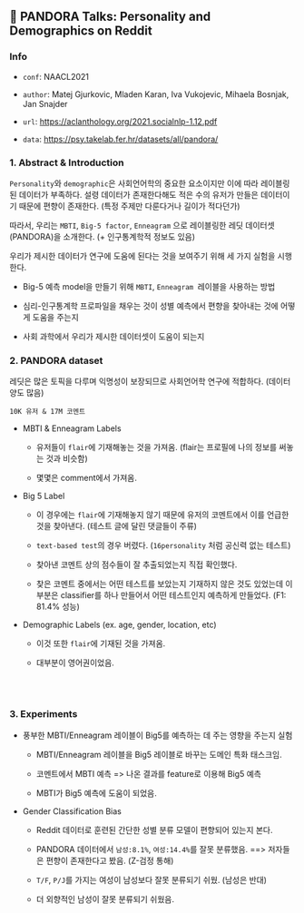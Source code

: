 ## :page_facing_up: PANDORA Talks: Personality and Demographics on Reddit

### Info

  * `conf`: NAACL2021
    
  * `author`: Matej Gjurkovic, Mladen Karan, Iva Vukojevic, Mihaela Bosnjak, Jan Snajder

  - `url`: https://aclanthology.org/2021.socialnlp-1.12.pdf

  - `data`: https://psy.takelab.fer.hr/datasets/all/pandora/

### 1. Abstract & Introduction

`Personality`와 `demographic`은 사회언어학의 중요한 요소이지만 이에 따라 레이블링된 데이터가 부족하다. 설령 데이터가 존재한다해도 적은 수의 유저가 만들은 데이터이기 때문에 편향이 존재한다. (특정 주제만 다룬다거나 길이가 적다던가)

따라서, 우리는 `MBTI`, `Big-5 factor`, `Enneagram` 으로 레이블링한 레딧 데이터셋(PANDORA)을 소개한다. (+ 인구통계학적 정보도 있음)

우리가 제시한 데이터가 연구에 도움에 된다는 것을 보여주기 위해 세 가지 실험을 시행한다.

- Big-5 예측 model을 만들기 위해 `MBTI`, `Enneagram `레이블을  사용하는 방법

- 심리-인구통계학 프로파일을 채우는 것이 성별 예측에서 편향을 찾아내는 것에 어떻게 도움을 주는지

- 사회 과학에서 우리가 제시한 데이터셋이 도움이 되는지 

### 2. PANDORA dataset

레딧은 많은 토픽을 다루며 익명성이 보장되므로 사회언어학 연구에 적합하다. (데이터 양도 많음)

`10K 유저 & 17M 코멘트`

- MBTI & Enneagram Labels

  - 유저들이 `flair`에 기재해놓는 것을 가져옴. (flair는 프로필에 나의 정보를 써놓는 것과 비슷함)

  - 몇몇은 comment에서 가져옴.

- Big 5 Label

  - 이 경우에는 `flair`에 기재해놓지 않기 때문에 유저의 코멘트에서 이를 언급한 것을 찾아낸다. (테스트 글에 달린 댓글들이 주류)

  - `text-based test`의 경우 버렸다. (`16personality` 처럼 공신력 없는 테스트)

  - 찾아낸 코멘트 상의 점수들이 잘 추출되었는지 직접 확인했다.

  - 찾은 코멘트 중에서는 어떤 테스트를 보았는지 기재하지 않은 것도 있었는데 이 부분은 classifier를 하나 만들어서 어떤 테스트인지 예측하게 만들었다. (F1: 81.4% 성능)

- Demographic Labels (ex. age, gender, location, etc)

  - 이것 또한 `flair`에 기재된 것을 가져옴.

  - 대부분이 영어권이었음.

<br></br>

### 3. Experiments

- 풍부한 MBTI/Enneagram 레이블이 Big5를 예측하는 데 주는 영향을 주는지 실험

  - MBTI/Enneagram 레이블을 Big5 레이블로 바꾸는 도메인 특화 태스크임.

  - 코멘트에서 MBTI 예측 => 나온 결과를 feature로 이용해 Big5 예측

  - MBTI가 Big5 예측에 도움이 되었음.


- Gender Classification Bias

  - Reddit 데이터로 훈련된 간단한 성별 분류 모델이 편향되어 있는지 본다.

  - PANDORA 데이터에서 `남성:8.1%`, `여성:14.4%`를 잘못 분류했음. ==> 저자들은 편향이 존재한다고 봤음. (Z-검정 통해)

  - `T/F`, `P/J`를 가지는 여성이 남성보다 잘못 분류되기 쉬웠. (남성은 반대)

  - 더 외향적인 남성이 잘못 분류되기 쉬웠음.
